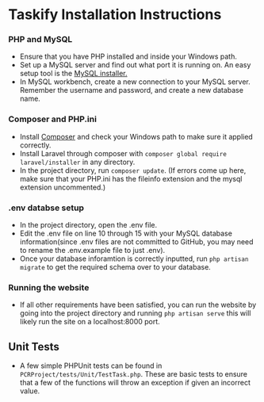 # Taskify Installation Instructions

### PHP and MySQL
* Ensure that you have PHP installed and inside your Windows path.
* Set up a MySQL server and find out what port it is running on. An easy setup tool is the [MySQL installer.](https://dev.mysql.com/downloads/installer/)
* In MySQL workbench, create a new connection to your MySQL server. Remember the username and password, and create a new database name. 

### Composer and PHP.ini
* Install [Composer](https://getcomposer.org/download/) and check your Windows path to make sure it applied correctly.
* Install Laravel through composer with `composer global require laravel/installer` in any directory.
* In the project directory, run `composer update`. (If errors come up here, make sure that your PHP.ini has the fileinfo extension and the mysql extension uncommented.) 

### .env databse setup
* In the project directory, open the .env file.
* Edit the .env file on line 10 through 15 with your MySQL database information(since .env files are not committed to GitHub, you may need to rename the .env.example file to just .env).
* Once your database inforamtion is correctly inputted, run `php artisan migrate` to get the required schema over to your database. 

### Running the website 
* If all other requirements have been satisfied, you can run the website by going into the project directory and running `php artisan serve` this will likely run the site on a localhost:8000 port.

## Unit Tests
* A few simple PHPUnit tests can be found in `PCRProject/tests/Unit/TestTask.php`. These are basic tests to ensure that a few of the functions will throw an exception if given an incorrect value.
